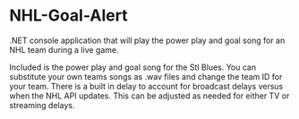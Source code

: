 # NHL-Goal-Alert
.NET console application that will play the power play and goal song for an NHL team during a live game.

Included is the power play and goal song for the Stl Blues.  You can substitute your own teams songs as .wav files and change the team ID for your team.  There is a built in delay to account for broadcast delays versus when the NHL API updates.  This can be adjusted as needed for either TV or streaming delays.

